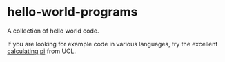 # hello-world-programs

A collection of hello world code.

If you are looking for example code in various languages, try
the excellent [calculating pi](https://github.com/UCL-RITS/pi_example) from UCL.
